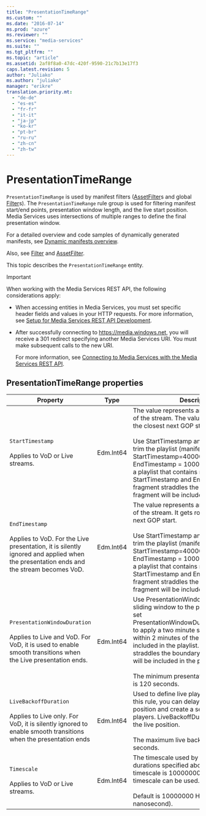 ```yaml
---
title: "PresentationTimeRange"
ms.custom: ""
ms.date: "2016-07-14"
ms.prod: "azure"
ms.reviewer: ""
ms.service: "media-services"
ms.suite: ""
ms.tgt_pltfrm: ""
ms.topic: "article"
ms.assetid: 2af8f8a0-47dc-420f-9590-21c7b13e17f3
caps.latest.revision: 5
author: "Juliako"
ms.author: "juliako"
manager: "erikre"
translation.priority.mt: 
  - "de-de"
  - "es-es"
  - "fr-fr"
  - "it-it"
  - "ja-jp"
  - "ko-kr"
  - "pt-br"
  - "ru-ru"
  - "zh-cn"
  - "zh-tw"
---
```

# PresentationTimeRange
`PresentationTimeRange` is used by manifest filters ([AssetFilter](../MediaServicesREST/assetfilter.md)s and global [Filter](../MediaServicesREST/filter.md)s). The `PresentationTimeRange` rule group is used for filtering manifest start/end points, presentation window length, and the live start position. Media Services uses intersections of multiple ranges to define the final presentation window.  
  
 For a detailed overview and code samples of dynamically generated manifests, see [Dynamic manifests overview](https://azure.microsoft.com/documentation/articles/media-services-dynamic-manifest-overview/).  
  
 Also, see [Filter](../MediaServicesREST/filter.md) and [AssetFilter](../MediaServicesREST/assetfilter.md).  
  
 This topic describes the `PresentationTimeRange` entity.  
  
> [!IMPORTANT]
>  When working with the Media Services REST API, the following considerations apply:  
>   
>  -   When accessing entities in Media Services, you must set specific header fields and values in your HTTP requests. For more information, see [Setup for Media Services REST API Development](http://msdn.microsoft.com/en-us/42ae6204-93bc-4797-bf40-1c68512cfb73).  
> -   After successfully connecting to https://media.windows.net, you will receive a 301 redirect specifying another Media Services URI. You must make subsequent calls to the new URI.  
>   
>      For more information, see [Connecting to Media Services with the Media Services REST API](http://msdn.microsoft.com/en-us/426d52db-1ac1-4ede-85be-da8ff5a7973f).  
  
## PresentationTimeRange properties  
  
|Property|Type|Description|  
|--------------|----------|-----------------|  
|`StartTimestamp`<br /><br /> Applies to VoD or Live streams.|Edm.Int64|The value represents an absolute start point of the stream. The value gets rounded to the closest next GOP start.<br /><br /> Use StartTimestamp and EndTimestamp to trim the playlist (manifest).  For example, StartTimestamp=40000000 and EndTimestamp = 100000000 will generate a playlist that contains media between StartTimestamp and EndTimestamp. If a fragment straddles the boundary, the entire fragment will be included in the manifest.|  
|`EndTimestamp`<br /><br /> Applies to VoD. For the Live presentation, it is silently ignored and applied when the presentation ends and the stream becomes VoD.|Edm.Int64|The value represents an absolute end point of the stream. It gets rounded to the closest next GOP start.<br /><br /> Use StartTimestamp and EndTimestamp to trim the playlist (manifest).  For example, StartTimestamp=40000000 and EndTimestamp = 100000000 will generate a playlist that contains media between StartTimestamp and EndTimestamp. If a fragment straddles the boundary, the entire fragment will be included in the manifest.|  
|`PresentationWindowDuration`<br /><br /> Applies to Live and VoD. For VoD, it is used to enable smooth transitions when the Live presentation ends.|Edm.Int64|Use PresentationWindowDuration to apply a sliding window to the playlist.  For example, set PresentationWindowDuration=1200000000 to apply a two minute sliding window.  Media within 2 minutes of the live edge will be included in the playlist.  If a fragment straddles the boundary, the entire fragment will be included in the playlist<br /><br /> The minimum presentation window duration is 120 seconds.|  
|`LiveBackoffDuration`<br /><br /> Applies to Live only. For VoD, it is silently ignored to enable smooth transitions when the presentation ends|Edm.Int64|Used to define live playback position. Using this rule, you can delay live playback position and create a server side buffer for players. LiveBackoffDuration is relative to the live position.<br /><br /> The maximum live backoff duration is 60 seconds.|  
|`Timescale`<br /><br /> Applies to VoD or Live streams.|Edm.Int64|The timescale used by the timestamps and durations specified above.  The default timescale is 10000000. An alternative timescale can be used.<br /><br /> Default is 10000000 HNS (hundred nanosecond).|